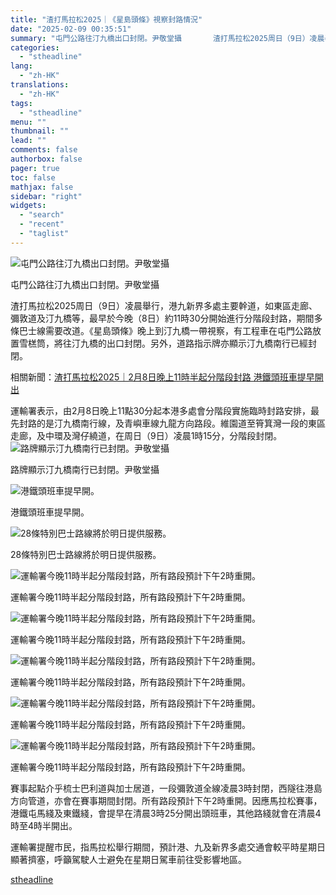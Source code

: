 ```yaml
---
title: "渣打馬拉松2025｜《星島頭條》視察封路情況"
date: "2025-02-09 00:35:51"
summary: "屯門公路往汀九橋出口封閉。尹敬堂攝       渣打馬拉松2025周日（9日）凌晨舉行，港九..."
categories:
  - "stheadline"
lang:
  - "zh-HK"
translations:
  - "zh-HK"
tags:
  - "stheadline"
menu: ""
thumbnail: ""
lead: ""
comments: false
authorbox: false
pager: true
toc: false
mathjax: false
sidebar: "right"
widgets:
  - "search"
  - "recent"
  - "taglist"
---
```


![屯門公路往汀九橋出口封閉。尹敬堂攝](https://image.stheadline.com/f/680p0/0x0/100/none/33ba420e107a028cd677fb32179bbbcf/stheadline/inewsmedia/20250208/_2025020900302921531.jpg)

屯門公路往汀九橋出口封閉。尹敬堂攝




渣打馬拉松2025周日（9日）凌晨舉行，港九新界多處主要幹道，如東區走廊、彌敦道及汀九橋等，最早於今晚（8日）約11時30分開始進行分階段封路，期間多條巴士線需要改道。《星島頭條》晚上到汀九橋一帶視察，有工程車在屯門公路放置雪榚筒，將往汀九橋的出口封閉。另外，道路指示牌亦顯示汀九橋南行已經封閉。

相關新聞：[渣打馬拉松2025｜2月8日晚上11時半起分階段封路 港鐵頭班車提早開出](https://www.stheadline.com/society/3426865/%E6%B8%A3%E6%89%93%E9%A6%AC%E6%8B%89%E6%9D%BE20252%E6%9C%888%E6%97%A5%E6%99%9A%E4%B8%8A11%E6%99%82%E5%8D%8A%E8%B5%B7%E5%88%86%E9%9A%8E%E6%AE%B5%E5%B0%81%E8%B7%AF-%E6%B8%AF%E9%90%B5%E9%A0%AD%E7%8F%AD%E8%BB%8A%E6%8F%90%E6%97%A9%E9%96%8B%E5%87%BA)

運輸署表示，由2月8日晚上11點30分起本港多處會分階段實施臨時封路安排，最先封路的是汀九橋南行線，及青嶼車線九龍方向路段。維園道至筲箕灣一段的東區走廊，及中環及灣仔繞道，在周日（9日）凌晨1時15分，分階段封閉。
 ![路牌顯示汀九橋南行已封閉。尹敬堂攝](https://image.hkhl.hk/f/1024p0/0x0/100/none/260e6a07c19600ca5d117304af04a3e1/2025-02/KakaoTalk_Photo_2025-02-09-00-20-29_001.jpeg)


路牌顯示汀九橋南行已封閉。尹敬堂攝



 ![港鐵頭班車提早開。](https://image.hkhl.hk/f/1024p0/0x0/100/none/49f7099ac59bb70f83805909b64056c4/2025-02/145.JPG)


港鐵頭班車提早開。



 ![28條特別巴士路線將於明日提供服務。](https://image.hkhl.hk/f/1024p0/0x0/100/none/8327755711559e956e0acd4c13615a8f/2025-02/113.JPG)


28條特別巴士路線將於明日提供服務。



 ![運輸署今晚11時半起分階段封路，所有路段預計下午2時重開。](https://image.hkhl.hk/f/1024p0/0x0/100/none/5577115b436166e8a3f17e439df1972c/2025-02/E.PNG)


運輸署今晚11時半起分階段封路，所有路段預計下午2時重開。



 ![運輸署今晚11時半起分階段封路，所有路段預計下午2時重開。](https://image.hkhl.hk/f/1024p0/0x0/100/none/0ef5228a26d89efa625e4f2c6aaba6b6/2025-02/A.PNG)


運輸署今晚11時半起分階段封路，所有路段預計下午2時重開。



 ![運輸署今晚11時半起分階段封路，所有路段預計下午2時重開。](https://image.hkhl.hk/f/1024p0/0x0/100/none/7cbad40355752c97a165826deb17f8f7/2025-02/D1.png)


運輸署今晚11時半起分階段封路，所有路段預計下午2時重開。



 ![運輸署今晚11時半起分階段封路，所有路段預計下午2時重開。](https://image.hkhl.hk/f/1024p0/0x0/100/none/fe8af89e81df27dcac973c696e94d47b/2025-02/C.PNG)


運輸署今晚11時半起分階段封路，所有路段預計下午2時重開。



 ![運輸署今晚11時半起分階段封路，所有路段預計下午2時重開。](https://image.hkhl.hk/f/1024p0/0x0/100/none/77229760e2380dd7393792022ad31d42/2025-02/B.PNG)


運輸署今晚11時半起分階段封路，所有路段預計下午2時重開。




賽事起點介乎梳士巴利道與加士居道，一段彌敦道全線凌晨3時封閉，西隧往港島方向管道，亦會在賽事期間封閉。所有路段預計下午2時重開。因應馬拉松賽事，港鐵屯馬綫及東鐵綫，會提早在清晨3時25分開出頭班車，其他路綫就會在清晨4時至4時半開出。

運輸署提醒市民，指馬拉松舉行期間，預計港、九及新界多處交通會較平時星期日顯著擠塞，呼籲駕駛人士避免在星期日駕車前往受影響地區。

[stheadline](https://std.stheadline.com/realtime/article/2051649/即時-港聞-渣打馬拉松2025-星島頭條-視察封路情況)

